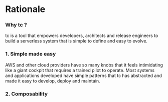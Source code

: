 # Rationale



### Why tc ?

tc is a tool that empowers developers, architects and release engineers to build a serverless system that is simple to define and easy to evolve.



### 1. Simple made easy

AWS and other cloud providers have so many knobs that it feels intimidating like a giant cockpit that requires a trained pilot to operate. Most systems and applications developed have simple patterns that tc has abstracted and made it easy to develop, deploy and maintain.

### 2. Composability
